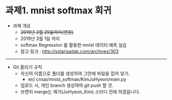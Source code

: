# 과제1. mnist softmax 회귀 

- 과제 개요
  - ~~2019년 2월 25일까지(연장)~~
  - 2019년 3월 1일 까지
  - softmax Regression 를 활용한 mnist 데이터 예측 실습
  - 참고 링크 : http://solarisailab.com/archives/303

---
- Git 올리기 규칙
  - 자신의 이름으로 폴더를 생성하여 그안에 파일을 집어 넣기.
    - ex) cnsai/mnist_softmax/KimJuHyeon/main.py
  - 업로드 시, 개인 branch 생성하여 git push 할 것.
  - 브랜치 merge는 제가(JuHyeon_Kim) 스터디 전에 하겠읍니다.

